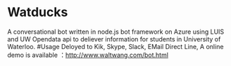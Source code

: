 # Watducks
A conversational bot written in node.js bot framework on Azure using LUIS and UW Opendata api to deliever information for students in University of Waterloo.
#Usage
Deloyed to Kik, Skype, Slack, EMail Direct Line, A online demo is available ：http://www.waltwang.com/bot.html
